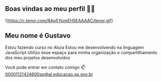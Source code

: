 ## Boas vindas ao meu perfil 🩷💙
![https://c.tenor.com/RAp5YpmEH5EAAAAC/tenor.gif]
## Meu nome é Gustavo

Estou fazendo curso no Alura
Estou me desenvolvendo na linguagem JavaScript
Utilizo esse espaço para minha organização e compartilhamento dos meu projetos desenvolvidos

Você pode entrar em contato comigo 📫
00001121424600sp@al.educacao.sp.gov.br
<!--
**G0dofr3do/G0dofr3do** is a ✨ _special_ ✨ repository because its `README.md` (this file) appears on your GitHub profile.

Here are some ideas to get you started:

- 🔭 I’m currently working on ...
- 🌱 I’m currently learning ...
- 👯 I’m looking to collaborate on ...
- 🤔 I’m looking for help with ...
- 💬 Ask me about ...
- 📫 How to reach me: ...
- 😄 Pronouns: ...
- ⚡ Fun fact: ...
-->
